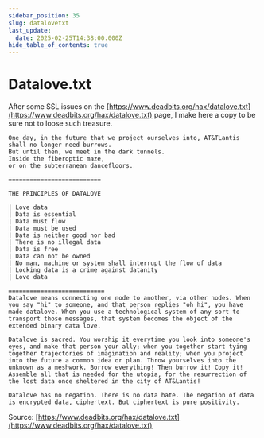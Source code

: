 ```yaml
---
sidebar_position: 35
slug: datalovetxt
last_update:
  date: 2025-02-25T14:38:00.000Z
hide_table_of_contents: true
---
```


# Datalove.txt


After some SSL issues on the [https://www.deadbits.org/hax/datalove.txt](https://www.deadbits.org/hax/datalove.txt) page, I make here a copy to be sure not to loose such treasure.


```plain text
One day, in the future that we project ourselves into, AT&TLantis shall no longer need burrows.
But until then, we meet in the dark tunnels.
Inside the fiberoptic maze,
or on the subterranean dancefloors.

==========================

THE PRINCIPLES OF DATALOVE

| Love data
| Data is essential
| Data must flow
| Data must be used
| Data is neither good nor bad
| There is no illegal data
| Data is free
| Data can not be owned
| No man, machine or system shall interrupt the flow of data
| Locking data is a crime against datanity
| Love data

===========================
Datalove means connecting one node to another, via other nodes. When you say "hi" to someone, and that person replies "oh hi", you have made datalove. When you use a technological system of any sort to transport those messages, that system becomes the object of the extended binary data love.

Datalove is sacred. You worship it everytime you look into someone's eyes, and make that person your ally; when you together start tying together trajectories of imagination and reality; when you project into the future a common idea or plan. Throw yourselves into the unknown as a meshwork. Borrow everything! Then burrow it! Copy it! Assemble all that is needed for the utopia, for the resurrection of the lost data once sheltered in the city of AT&Lantis!

Datalove has no negation. There is no data hate. The negation of data is encrypted data, ciphertext. But ciphertext is pure positivity.
```


Source: [https://www.deadbits.org/hax/datalove.txt](https://www.deadbits.org/hax/datalove.txt)



      